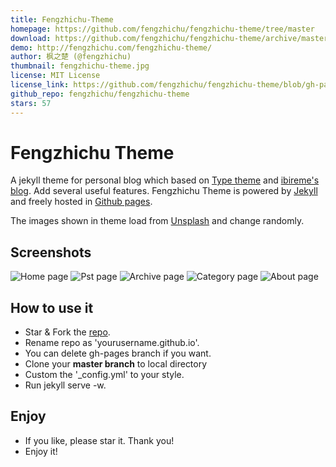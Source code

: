 ```yaml
---
title: Fengzhichu-Theme
homepage: https://github.com/fengzhichu/fengzhichu-theme/tree/master
download: https://github.com/fengzhichu/fengzhichu-theme/archive/master.zip
demo: http://fengzhichu.com/fengzhichu-theme/
author: 枫之楚 (@fengzhichu)
thumbnail: fengzhichu-theme.jpg
license: MIT License
license_link: https://github.com/fengzhichu/fengzhichu-theme/blob/gh-pages/LICENSE
github_repo: fengzhichu/fengzhichu-theme
stars: 57
---
```


# Fengzhichu Theme

A jekyll theme for personal blog which based on [Type theme](https://github.com/rohanchandra/type-theme)
and [ibireme's blog](http://blog.ibireme.com). Add several useful
features. Fengzhichu Theme is powered by [Jekyll](http://jekyllrb.com/)
and freely hosted in [Github pages](https://pages.github.com/).

The images shown in theme load from [Unsplash](https://unsplash.com)
and change randomly.

## Screenshots

![Home page](https://raw.githubusercontent.com/fengzhichu/fengzhichu-theme/master/img/Screenshot1.jpg)
![Pst page](https://raw.githubusercontent.com/fengzhichu/fengzhichu-theme/master/img/Screenshot2.jpg)
![Archive page](https://raw.githubusercontent.com/fengzhichu/fengzhichu-theme/master/img/Screenshot3.jpg)
![Category page](https://raw.githubusercontent.com/fengzhichu/fengzhichu-theme/master/img/Screenshot4.jpg)
![About page](https://raw.githubusercontent.com/fengzhichu/fengzhichu-theme/master/img/Screenshot5.jpg)

## How to use it

* Star & Fork the [repo](https://github.com/fengzhichu/fengzhichu-theme).
* Rename repo as 'yourusername.github.io'.
* You can delete gh-pages branch if you want.
* Clone your <b>master branch</b> to local directory
* Custom the '_config.yml' to your style.
* Run jekyll serve -w.

## Enjoy

* If you like, please star it. Thank you!
* Enjoy it!
